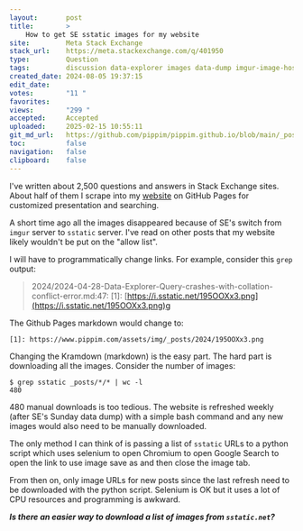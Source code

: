 ```yaml
---
layout:       post
title:        >
    How to get SE sstatic images for my website
site:         Meta Stack Exchange
stack_url:    https://meta.stackexchange.com/q/401950
type:         Question
tags:         discussion data-explorer images data-dump imgur-image-hosting
created_date: 2024-08-05 19:37:15
edit_date:    
votes:        "11 "
favorites:    
views:        "299 "
accepted:     Accepted
uploaded:     2025-02-15 10:55:11
git_md_url:   https://github.com/pippim/pippim.github.io/blob/main/_posts/2024/2024-08-05-How-to-get-SE-sstatic-images-for-my-website.md
toc:          false
navigation:   false
clipboard:    false
---
```


I've written about 2,500 questions and answers in Stack Exchange sites. About half of them I scrape into my [website](https://www.pippim.com/answers.html) on GitHub Pages for customized presentation and searching.

A short time ago all the images disappeared because of SE's switch from `imgur` server to `sstatic` server. I've read on other posts that my website likely wouldn't be put on the "allow list".

I will have to programmatically change links. For example, consider this `grep` output:

> 2024/2024-04-28-Data-Explorer-Query-crashes-with-collation-conflict-error.md:47:  [1]: [https://i.sstatic.net/195OOXx3.png](https://i.sstatic.net/195OOXx3.png)g  

The Github Pages markdown would change to:

``` 
[1]: https://www.pippim.com/assets/img/_posts/2024/195OOXx3.png
```

Changing the Kramdown (markdown) is the easy part. The hard part is downloading all the images. Consider the number of images:

``` shell
$ grep sstatic _posts/*/* | wc -l
480
```

480 manual downloads is too tedious. The website is refreshed weekly (after SE's Sunday data dump) with a simple bash command and any new images would also need to be manually downloaded.

The only method I can think of is passing a list of `sstatic` URLs to a python script which uses selenium to open Chromium to open Google Search to open the link to use image save as and then close the image tab.

From then on, only image URLs for new posts since the last refresh need to be downloaded with the python script. Selenium is OK but it uses a lot of CPU resources and programming is awkward.

***Is there an easier way to download a list of images from `sstatic.net`?***
